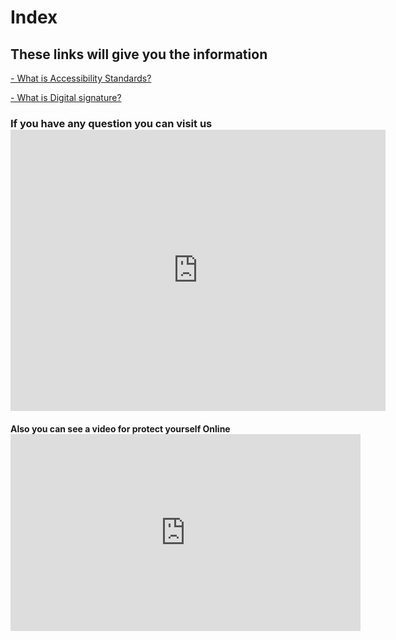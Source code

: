 <html>
  <head>
    <meta charset="utf 8">
    <title>Index</title>
    
  </head>
  <body>
  <h1> Index</h1>
  <h2> These links will give you the information</h2>
  <a href="Accessibility-Standards.html" > - What is Accessibility Standards? </a>
 
  <a href="Digital-Signature.html" > - What is Digital signature? </a> 
 
 <h3> If you have any question you can visit us
 
 <iframe src="https://www.google.com/maps/embed?pb=!1m18!1m12!1m3!1d3144.1588778595365!2d-1.1248993847175421!3d37.99675447971962!2m3!1f0!2f0!3f0!3m2!1i1024!2i768!4f13.1!3m3!1m2!1s0xd63823dc8313c85%3A0xe767e46003a0fa0f!2sIES%20La%20Flota!5e0!3m2!1ses!2ses!4v1619631237670!5m2!1ses!2ses" width="600" height="450" style="border:0;" allowfullscreen="" loading="lazy"></iframe>
 
 <h4> Also you can see a video for protect yourself Online
  
 
 
 <iframe width="560" height="315" src="https://www.youtube.com/embed/-ni_PWxrsNo" title="YouTube video player" frameborder="0" allow="accelerometer; autoplay; clipboard-write; encrypted-media; gyroscope; picture-in-picture" allowfullscreen></iframe>
 
 





</body>
</html>
    
  
    
